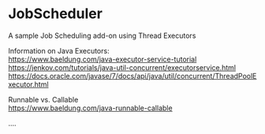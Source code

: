 JobScheduler
============

A sample Job Scheduling add-on using Thread Executors

Information on Java Executors: <br />
https://www.baeldung.com/java-executor-service-tutorial <br />
https://jenkov.com/tutorials/java-util-concurrent/executorservice.html <br />
https://docs.oracle.com/javase/7/docs/api/java/util/concurrent/ThreadPoolExecutor.html <br />

Runnable vs. Callable <br />
https://www.baeldung.com/java-runnable-callable <br />

....